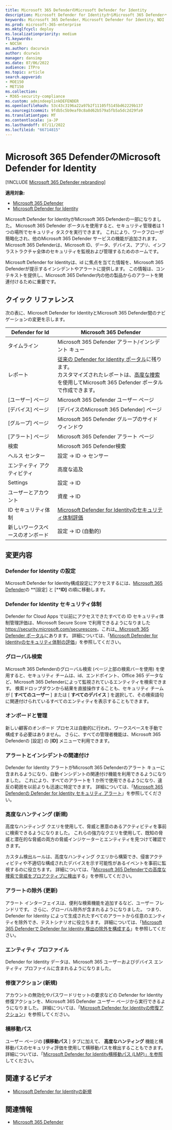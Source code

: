 ```yaml
---
title: Microsoft 365 DefenderのMicrosoft Defender for Identity
description: Microsoft Defender for IdentityからMicrosoft 365 Defenderへの変更について説明します
keywords: Microsoft 365 Defender、Microsoft Defender for Identity、NDI の概要
ms.prod: microsoft-365-enterprise
ms.mktglfcycl: deploy
ms.localizationpriority: medium
f1.keywords:
- NOCSH
ms.author: dacurwin
author: dcurwin
manager: dansimp
ms.date: 07/06/2022
audience: ITPro
ms.topic: article
search.appverid:
- MOE150
- MET150
ms.collection:
- M365-security-compliance
ms.custom: admindeeplinkDEFENDER
ms.openlocfilehash: 53c43c3196a22a97b2f11105f5145bd62229b137
ms.sourcegitcommit: 9fdb5c5b9eaf0c8a8d62b579a5fb5a5dc2d29fa9
ms.translationtype: MT
ms.contentlocale: ja-JP
ms.lasthandoff: 07/11/2022
ms.locfileid: "66714815"
---
```

# <a name="microsoft-defender-for-identity-in-microsoft-365-defender"></a>Microsoft 365 DefenderのMicrosoft Defender for Identity

[!INCLUDE [Microsoft 365 Defender rebranding](../includes/microsoft-defender.md)]

**適用対象:**

- [Microsoft 365 Defender](microsoft-365-defender.md)
- [Microsoft Defender for Identity](/defender-for-identity/)

Microsoft Defender for IdentityがMicrosoft 365 Defenderの一部になりました。 Microsoft 365 Defender ポータルを使用すると、セキュリティ管理者は 1 つの場所でセキュリティ タスクを実行できます。 これにより、ワークフローが簡略化され、他のMicrosoft 365 Defender サービスの機能が追加されます。 Microsoft 365 Defenderは、Microsoft ID、データ、デバイス、アプリ、インフラストラクチャ全体のセキュリティを監視および管理するためのホームです。

Microsoft Defender for Identityは、id に焦点を当てた情報を、Microsoft 365 Defenderが提示するインシデントやアラートに提供します。 この情報は、コンテキストを提供し、Microsoft 365 Defender内の他の製品からのアラートを関連付けるために重要です。

## <a name="quick-reference"></a>クイック リファレンス

次の表に、Microsoft Defender for IdentityとMicrosoft 365 Defender間のナビゲーションの変更を示します。

| **Defender for** Id  | **Microsoft 365 Defender**                                   |
| -------------------------- | ------------------------------------------------------------ |
| タイムライン                   | Microsoft 365 Defender アラート/インシデント キュー                |
| レポート                    | [従来の Defender for Identity ポータル](/defender-for-identity/classic-workspace-portal)に残ります。 <br> カスタマイズされたレポートは、[高度な捜索](#advanced-hunting-new)を使用してMicrosoft 365 Defender ポータルで作成できます。               |
| [ユーザー] ページ                  | Microsoft 365 Defender ユーザー ページ                             |
| [デバイス] ページ                | [デバイスのMicrosoft 365 Defender] ページ                           |
| [グループ] ページ                 | Microsoft 365 Defender グループのサイド ウィンドウ                      |
| [アラート] ページ                 | Microsoft 365 Defender アラート ページ                            |
| 検索                     | Microsoft 365 Defender検索                                |
| ヘルス センター              | 設定 -> ID -> センサー                            |
| エンティティ アクティビティ          | 高度な追及                                             |
| Settings                   | 設定 -> ID                                       |
| ユーザーとアカウント         | 資産 -> ID                                         |
| ID セキュリティ体制  | [Microsoft Defender for Identityのセキュリティ体制評価](/defender-for-identity/security-assessment) |
| 新しいワークスペースのオンボード | 設定 -> ID (自動的)                       |

## <a name="whats-changed"></a>変更内容

### <a name="defender-for-identity-settings"></a>Defender for Identity の設定

Microsoft Defender for Identity構成設定にアクセスするには、[Microsoft 365 Defender](https://security.microsoft.com)の **[設定] と [****ID]** の順に移動します。

### <a name="defender-for-identity-security-posture"></a>Defender for Identity セキュリティ体制

Defender for Cloud Apps で以前にアクセスできたすべての ID セキュリティ体制管理評価は、Microsoft Secure Score で利用できるようになりました<https://security.microsoft.com/securescore>。これは[、Microsoft 365 Defender ポータル](https://security.microsoft.com)にあります。 詳細については、「[Microsoft Defender for Identityのセキュリティ体制の評価](/defender-for-identity/security-assessment)」を参照してください。

### <a name="global-search"></a>グローバル検索

Microsoft 365 Defenderのグローバル検索 (ページ上部の検索バーを使用) を使用すると、セキュリティ チームは、id、エンドポイント、Office 365 データなど、Microsoft 365 Defenderによって監視されているエンティティを検索できます。 検索ドロップダウンから結果を直接操作することも、セキュリティ チームが [ **すべてのユーザー** ] または [ **すべてのデバイス**  ] を選択して、その検索語句に関連付けられているすべてのエンティティを表示することもできます。

### <a name="onboarding-and-administration"></a>オンボードと管理

新しい顧客のオンボード プロセスは自動的に行われ、ワークスペースを手動で構成する必要はありません。 さらに、すべての管理者機能は、Microsoft 365 Defenderの [設定] の [**ID]** メニューで利用できます。

### <a name="alerting-and-incident-correlation"></a>アラートとインシデントの関連付け

Defender for Identity アラートがMicrosoft 365 Defenderのアラート キューに含まれるようになり、自動インシデントの関連付け機能を利用できるようになりました。 これにより、すべてのアラートを 1 か所で使用できるようになり、違反の範囲を以前よりも迅速に特定できます。 詳細については、「[Microsoft 365 Defenderの Defender for Identity セキュリティ アラート](/defender-for-identity/manage-security-alerts)」を参照してください。

### <a name="advanced-hunting-new"></a>高度なハンティング (新規)

高度なハンティング クエリを使用して、脅威と悪意のあるアクティビティを事前に検索できるようになりました。 これらの強力なクエリを使用して、既知の脅威と潜在的な脅威の両方の脅威インジケーターとエンティティを見つけて確認できます。

カスタム検出ルールは、高度なハンティング クエリから構築でき、侵害アクティビティや不適切な構成されたデバイスを示す可能性があるイベントを事前に監視するのに役立ちます。 詳細については、「[Microsoft 365 Defenderでの高度な捜索で脅威をプロアクティブに検出](advanced-hunting-overview.md)する」を参照してください。

### <a name="alert-exclusions-updated"></a>アラートの除外 (更新)

アラート インターフェイスは、便利な検索機能を追加するなど、ユーザー フレンドリです。 さらに、グローバル除外が含まれるようになりました。 つまり、Defender for Identity によって生成されたすべてのアラートから任意のエンティティを除外でき、テストシナリオに役立ちます。 詳細については、「[Microsoft 365 Defenderで Defender for Identity 検出の除外を構成する](/defender-for-identity/exclusions)」を参照してください。

### <a name="entity-profiles"></a>エンティティ プロファイル

Defender for Identity データは、Microsoft 365 ユーザーおよびデバイス エンティティ プロファイルに含まれるようになりました。

### <a name="remediation-actions-new"></a>修復アクション (新規)

アカウントの無効化やパスワードリセットの要求などの Defender for Identity 修復アクションを、Microsoft 365 Defender ユーザー ページから実行できるようになりました。 詳細については、「[Microsoft Defender for Identityの修復アクション](/defender-for-identity/remediation-actions)」を参照してください。

### <a name="lateral-movement-paths"></a>横移動パス

ユーザー ページの **[横移動パス** ] タブに加えて、 **高度なハンティング** 機能と横移動パスのセキュリティ評価を使用して横移動パスを検出することもできます。 詳細については、「[Microsoft Defender for Identity横移動パス (LMP)」を参照](/defender-for-identity/understand-lateral-movement-paths)してください。

## <a name="related-videos"></a>関連するビデオ

- [Microsoft Defender for Identityの新規](https://www.microsoft.com/videoplayer/embed/RE4HcEU)

## <a name="related-information"></a>関連情報

- [Microsoft 365 Defender](microsoft-365-defender.md)

